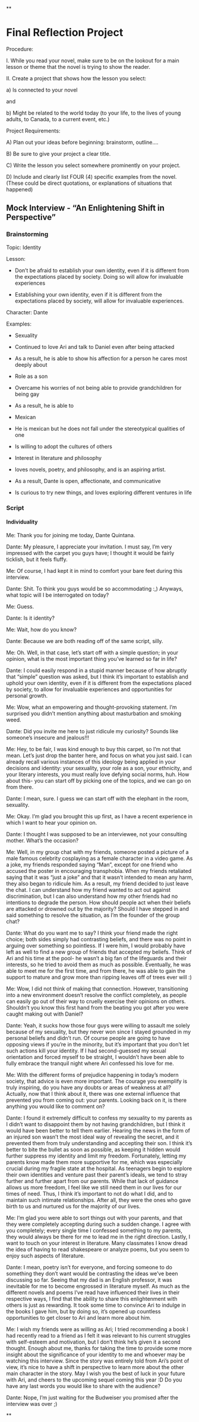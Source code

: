 **

# Final Reflection Project

Procedure:

I. While you read your novel, make sure to be on the lookout for a main lesson or theme that the novel is trying to show the reader.

II. Create a project that shows how the lesson you select:

a) Is connected to your novel

and

b) Might be related to the world today (to your life, to the lives of young adults, to Canada, to a current event, etc.)

Project Requirements:

A) Plan out your ideas before beginning: brainstorm, outline….

B) Be sure to give your project a clear title.

C) Write the lesson you select somewhere prominently on your project.

D) Include and clearly list FOUR (4) specific examples from the novel. (These could be direct quotations, or explanations of situations that happened)

## Mock Interview - “An Enlightening Shift in Perspective”

### Brainstorming

Topic: Identity

Lesson: 

-   Don’t be afraid to establish your own identity, even if it is different from the expectations placed by society. Doing so will allow for invaluable experiences
    
-   Establishing your own identity, even if it is different from the expectations placed by society, will allow for invaluable experiences.
    

Character: Dante

Examples:

-   Sexuality
    

-   Continued to love Ari and talk to Daniel even after being attacked
    
-   As a result, he is able to show his affection for a person he cares most deeply about
    

-   Role as a son
    

-   Overcame his worries of not being able to provide grandchildren for being gay
    
-   As a result, he is able to 
    

-   Mexican
    

-   He is mexican but he does not fall under the stereotypical qualities of one
    
-   Is willing to adopt the cultures of others
    

-   Interest in literature and philosophy
    

-   loves novels, poetry, and philosophy, and is an aspiring artist. 
    
-   As a result, Dante is open, affectionate, and communicative
    

-   Is curious to try new things, and loves exploring different ventures in life
    

### Script

#### Individuality

Me: Thank you for joining me today, Dante Quintana.

  

Dante: My pleasure, I appreciate your invitation. I must say, I’m very impressed with the carpet you guys have; I thought it would be fairly ticklish, but it feels fluffy.

  

Me: Of course, I had kept it in mind to comfort your bare feet during this interview.

  

Dante: Shit. To think you guys would be so accommodating :,) Anyways, what topic will I be interrogated on today?

  

Me: Guess.

  

Dante: Is it identity?

  
Me: Wait, how do you know?

  
Dante: Because we are both reading off of the same script, silly.

  

Me: Oh. Well, in that case, let’s start off with a simple question; in your opinion, what is the most important thing you’ve learned so far in life?

  
Dante: I could easily respond in a stupid manner because of how abruptly that “simple” question was asked, but I think it’s important to establish and uphold your own identity, even if it is different from the expectations placed by society, to allow for invaluable experiences and opportunities for personal growth.

  

Me: Wow, what an empowering and thought-provoking statement. I’m surprised you didn’t mention anything about masturbation and smoking weed.

  

Dante: Did you invite me here to just ridicule my curiosity? Sounds like someone’s insecure and jealous!!!

  

Me: Hey, to be fair, I was kind enough to buy this carpet, so I’m not that mean. Let’s just drop the banter here, and focus on what you just said. I can already recall various instances of this ideology being applied in your decisions and identity: your sexuality, your role as a son, your ethnicity, and your literary interests, you must really love defying social norms, huh. How about this- you can start off by picking one of the topics, and we can go on from there.

  
Dante: I mean, sure. I guess we can start off with the elephant in the room, sexuality.

  

Me: Okay. I’m glad you brought this up first, as I have a recent experience in which I want to hear your opinion on.

  

Dante: I thought I was supposed to be an interviewee, not your consulting mother. What’s the occasion?

  

Me: Well, in my group chat with my friends, someone posted a picture of a male famous celebrity cosplaying as a female character in a video game. As a joke, my friends responded saying “Man”, except for one friend who accused the poster in encouraging transphobia. When my friends retaliated saying that it was “just a joke” and that it wasn’t intended to mean any harm, they also began to ridicule him. As a result, my friend decided to just leave the chat. I can understand how my friend wanted to act out against discrimination, but I can also understand how my other friends had no intentions to degrade the person. How should people act when their beliefs are attacked or drowned out by the majority? Should I have stepped in and said something to resolve the situation, as I’m the founder of the group chat?

  

Dante: What do you want me to say? I think your friend made the right choice; both sides simply had contrasting beliefs, and there was no point in arguing over something so pointless. If I were him, I would probably have left as well to find a new group of friends that accepted my beliefs. Think of Ari and his time at the pool- he wasn’t a big fan of the lifeguards and their interests, so he tried to avoid them as much as possible. Eventually, he was able to meet me for the first time, and from there, he was able to gain the support to mature and grow more than ripping leaves off of trees ever will :)

  
Me: Wow, I did not think of making that connection. However, transitioning into a new environment doesn’t resolve the conflict completely, as people can easily go out of their way to cruelly exercise their opinions on others. Shouldn’t you know this first hand from the beating you got after you were caught making out with Daniel?

  

Dante: Yeah, it sucks how those four guys were willing to assault me solely because of my sexuality, but they never won since I stayed grounded in my personal beliefs and didn’t run. Of course people are going to have opposing views if you’re in the minority, but it’s important that you don’t let such actions kill your identity. If I had second-guessed my sexual orientation and forced myself to be straight, I wouldn’t have been able to fully embrace the tranquil night where Ari confessed his love for me. 

  

Me: With the different forms of prejudice happening in today’s modern society, that advice is even more important. The courage you exemplify is truly inspiring, do you have any doubts or areas of weakness at all? Actually, now that I think about it, there was one external influence that prevented you from coming out: your parents. Looking back on it, is there anything you would like to comment on?

  

Dante: I found it extremely difficult to confess my sexuality to my parents as I didn’t want to disappoint them by not having grandchildren, but I think it would have been better to tell them earlier. Hearing the news in the form of an injured son wasn’t the most ideal way of revealing the secret, and it prevented them from truly understanding and accepting their son. I think it’s better to bite the bullet as soon as possible, as keeping it hidden would further suppress my identity and limit my freedom. Fortunately, letting my parents know made them more supportive for me, which was especially crucial during my fragile state at the hospital. As teenagers begin to explore their own identities and venture past their parent’s ideals, we tend to stray further and further apart from our parents. While that lack of guidance allows us more freedom, I feel like we still need them in our lives for our times of need. Thus, I think it’s important to not do what I did, and to maintain such intimate relationships. After all, they were the ones who gave birth to us and nurtured us for the majority of our lives.

  

Me: I’m glad you were able to sort things out with your parents, and that they were completely accepting during such a sudden change. I agree with you completely; every single time I confessed something to my parents, they would always be there for me to lead me in the right direction. Lastly, I want to touch on your interest in literature. Many classmates I know dread the idea of having to read shakespeare or analyze poems, but you seem to enjoy such aspects of literature.

  

Dante: I mean, poetry isn’t for everyone, and forcing someone to do something they don’t want would be contrasting the ideas we’ve been discussing so far. Seeing that my dad is an English professor, it was inevitable for me to become engrossed in literature myself. As much as the different novels and poems I’ve read have influenced their lives in their respective ways, I find that the ability to share this enlightenment with others is just as rewarding. It took some time to convince Ari to indulge in the books I gave him, but by doing so, it’s opened up countless opportunities to get closer to Ari and learn more about him.

  

Me: I wish my friends were as willing as Ari; I tried recommending a book I had recently read to a friend as I felt it was relevant to his current struggles with self-esteem and motivation, but I don’t think he’s given it a second thought. Enough about me, thanks for taking the time to provide some more insight about the significance of your identity to me and whoever may be watching this interview. Since the story was entirely told from Ari’s point of view, it’s nice to have a shift in perspective to learn more about the other main character in the story. May I wish you the best of luck in your future with Ari, and cheers to the upcoming sequel coming this year :D Do you have any last words you would like to share with the audience?

  

Dante: Nope, I’m just waiting for the Budweiser you promised after the interview was over ;)

  
  
  
  
  
  
  
**